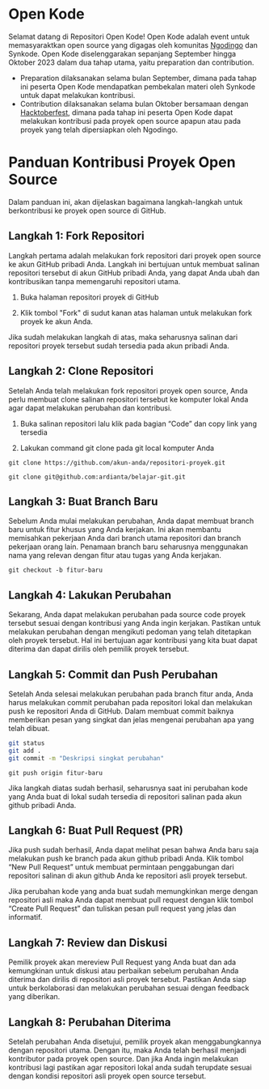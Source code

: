 # Open Kode

Selamat datang di Repositori Open Kode! Open Kode adalah event untuk memasyaraktkan open source yang digagas oleh komunitas [Ngodingo](https://github.com/ngodingo) dan Synkode. Open Kode diselenggarakan sepanjang September hingga Oktober 2023 dalam dua tahap utama, yaitu preparation dan contribution. 

- Preparation dilaksanakan selama bulan September, dimana pada tahap ini peserta Open Kode mendapatkan pembekalan materi oleh Synkode untuk dapat melakukan kontribusi.
- Contribution dilaksanakan selama bulan Oktober bersamaan dengan [Hacktoberfest]( https://www.petanikode.com/hacktoberfest/), dimana pada tahap ini peserta Open Kode dapat melakukan kontribusi pada proyek open source apapun atau pada proyek yang telah dipersiapkan oleh Ngodingo.

# Panduan Kontribusi Proyek Open Source

Dalam panduan ini, akan dijelaskan bagaimana langkah-langkah untuk berkontribusi ke proyek open source di GitHub.

## Langkah 1: Fork Repositori

Langkah pertama adalah melakukan fork repositori dari proyek open source ke akun GitHub pribadi Anda. Langkah ini bertujuan untuk membuat salinan repositori tersebut di akun GitHub pribadi Anda, yang dapat Anda ubah dan kontribusikan tanpa memengaruhi repositori utama.

1. Buka halaman repositori proyek di GitHub

2. Klik tombol "Fork" di sudut kanan atas halaman untuk melakukan fork proyek ke akun Anda.

Jika sudah melakukan langkah di atas, maka seharusnya salinan dari repositori proyek tersebut sudah tersedia pada akun pribadi Anda.

## Langkah 2: Clone Repositori

Setelah Anda telah melakukan fork repositori proyek open source, Anda perlu membuat clone salinan repositori tersebut ke komputer lokal Anda agar dapat melakukan perubahan dan kontribusi.

1.  Buka salinan repositori lalu klik pada bagian “Code” dan copy link yang tersedia

2.  Lakukan command git clone pada git local komputer Anda

```
git clone https://github.com/akun-anda/repositori-proyek.git
```
```
git clone git@github.com:ardianta/belajar-git.git
```

## Langkah 3: Buat Branch Baru

Sebelum Anda mulai melakukan perubahan, Anda dapat membuat branch baru untuk fitur khusus yang Anda kerjakan. Ini akan membantu memisahkan pekerjaan Anda dari branch utama repositori dan branch pekerjaan orang lain. Penamaan branch baru seharusnya menggunakan nama yang relevan dengan fitur atau tugas yang Anda kerjakan.

```
git checkout -b fitur-baru
```

## Langkah 4: Lakukan Perubahan

Sekarang, Anda dapat melakukan perubahan pada source code proyek tersebut sesuai dengan kontribusi yang Anda ingin kerjakan. Pastikan untuk melakukan perubahan dengan mengikuti pedoman yang telah ditetapkan oleh proyek tersebut. Hal ini bertujuan agar kontribusi yang kita buat dapat diterima dan dapat dirilis oleh pemilik proyek tersebut.

## Langkah 5: Commit dan Push Perubahan

Setelah Anda selesai melakukan perubahan pada branch fitur anda, Anda harus melakukan commit perubahan pada repositori lokal dan melakukan push ke repositori Anda di GitHub. Dalam membuat commit baiknya memberikan pesan yang singkat dan jelas mengenai perubahan apa yang telah dibuat. 

```bash
git status
git add .
git commit -m "Deskripsi singkat perubahan"
```
```
git push origin fitur-baru
```

Jika langkah diatas sudah berhasil, seharusnya saat ini perubahan kode yang Anda buat di lokal sudah tersedia di repositori salinan pada akun github pribadi Anda.

## Langkah 6: Buat Pull Request (PR)

Jika push sudah berhasil, Anda dapat melihat pesan bahwa Anda baru saja melakukan push ke branch pada akun github pribadi Anda. Klik tombol “New Pull Request” untuk membuat permintaan penggabungan dari repositori salinan di akun github Anda ke repositori asli proyek tersebut. 

Jika perubahan kode yang anda buat sudah memungkinkan merge dengan repositori asli maka Anda dapat membuat pull request dengan klik tombol “Create Pull Request” dan tuliskan pesan pull request yang jelas dan informatif.

## Langkah 7: Review dan Diskusi

Pemilik proyek akan mereview Pull Request yang Anda buat dan ada kemungkinan untuk diskusi atau perbaikan sebelum perubahan Anda diterima dan dirilis di repositori asli proyek tersebut. Pastikan Anda siap untuk berkolaborasi dan melakukan perubahan sesuai dengan feedback yang diberikan.

## Langkah 8: Perubahan Diterima

Setelah perubahan Anda disetujui, pemilik proyek akan menggabungkannya dengan repositori utama. Dengan itu, maka Anda telah berhasil menjadi kontributor pada proyek open source. Dan jika Anda ingin melakukan kontribusi lagi pastikan agar repositori lokal anda sudah terupdate sesuai dengan kondisi repositori asli proyek open source tersebut.
